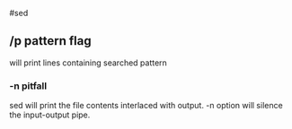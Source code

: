 #sed

## /p pattern flag

will print lines containing searched pattern

### -n pitfall

sed will print the file contents interlaced with output. -n option will silence the input-output pipe.
